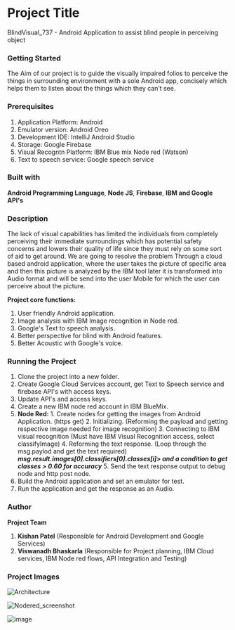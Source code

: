 # Project Title
BlindVisual_737 - Android Application to assist blind people in perceiving object

### Getting Started
The Aim of our project is to guide the visually impaired folios to perceive the things in surrounding environment with a sole Android app, concisely which helps them to listen about the things which they can’t see. 

### Prerequisites
  1. Application Platform:     Android
  2. Emulator version:         Android Oreo
  3. Development IDE:          IntelliJ Android Studio
  4. Storage:                  Google Firebase
  5. Visual Recogntn Platform: IBM Blue mix Node red (Watson)
  6. Text to speech service:   Google speech service
  
### Built with

__Android Programming Language__, __Node JS__, __Firebase__, __IBM and Google API's__ 

### Description
The lack of visual capabilities has limited the individuals from completely perceiving their immediate surroundings which has potential safety concerns and lowers their quality of life since they must rely on some sort of aid to get around. We are going to resolve the problem Through a cloud based android application, where the user takes the picture of specific area and then this picture is analyzed by the IBM tool later it is transformed into Audio format and will be send into the user Mobile for which the user can perceive about the picture.

__Project core functions:__
  1. User friendly Android application.
  2. Image analysis with IBM Image recognition in Node red. 
  3. Google's Text to speech analysis. 
  4. Better perspective for blind with Android features.
  5. Better Acoustic with Google's voice.

### Running the Project
  1. Clone the project into a new folder.
  2. Create Google Cloud Services account, get Text to Speech service and firebase API's with access keys.
  3. Update API's and access keys.
  4. Create a new IBM node red account in IBM BlueMix. 
  5. __Node Red:__
    1. Create nodes for getting the images from Android Application. (https get)
    2. Initializing. (Reforming the payload and getting respective image needed for image recognition)
    3. Connecting to IBM visual recognition (Must have IBM Visual Recognition access, select classifyImage)
    4. Reforming the text response. (Loop through the msg.paylod and get the text required)
        __*msg.result.images[0].classifiers[0].classes[i]> and a condition to get classes > 0.60 for accuracy*__
    5. Send the text response output to debug node and http post node.
  6. Build the Android application and set an emulator for test.
  7. Run the application and get the response as an Audio.
  
### Author

__Project Team__
1. __Kishan Patel__ (Responsible for Android Development and Google Services)
2. __Viswanadh Bhaskarla__ (Responsible for Project planning, IBM Cloud services, IBM Node red flows, API Integration and Testing)

### Project Images

![Architecture](https://user-images.githubusercontent.com/6322818/79527378-c704d600-80aa-11ea-92f7-42ef390dcaa2.jpg)

![Nodered_screenshot](https://user-images.githubusercontent.com/6322818/79527511-2531b900-80ab-11ea-95ab-2ef742bdab47.JPG)

![image](https://user-images.githubusercontent.com/6322818/79527629-6fb33580-80ab-11ea-8397-6e35f5cc044a.png)
